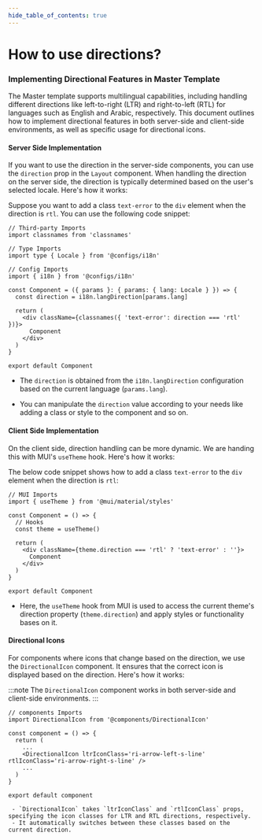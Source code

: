 ```yaml
---
hide_table_of_contents: true
---
```


# How to use directions?

### Implementing Directional Features in Master Template

The Master template supports multilingual capabilities, including handling different directions like left-to-right (LTR) and right-to-left (RTL) for languages such as English and Arabic, respectively. 
This document outlines how to implement directional features in both server-side and client-side environments, as well as specific usage for directional icons.

#### Server Side Implementation
If you want to use the direction in the server-side components, you can use the `direction` prop in the `Layout` component.
When handling the direction on the server side, the direction is typically determined based on the user's selected locale. Here's how it works:

Suppose you want to add a class `text-error` to the `div` element when the direction is `rtl`. You can use the following code snippet:

```tsx title='page.tsx'
// Third-party Imports
import classnames from 'classnames'

// Type Imports
import type { Locale } from '@configs/i18n'

// Config Imports
import { i18n } from '@configs/i18n'

const Component = ({ params }: { params: { lang: Locale } }) => {
  const direction = i18n.langDirection[params.lang]

  return (
    <div className={classnames({ 'text-error': direction === 'rtl' })}>
      Component
    </div>
  )
}

export default Component

```
  - The `direction` is obtained from the `i18n.langDirection` configuration based on the current language (`params.lang`).
  
  - You can manipulate the `direction` value according to your needs like adding a class or style to the component and so on.


#### Client Side Implementation
On the client side, direction handling can be more dynamic. We are handing this with MUI's `useTheme` hook. Here's how it works:

The below code snippet shows how to add a class `text-error` to the `div` element when the direction is `rtl`:

```tsx title='component.tsx'
// MUI Imports
import { useTheme } from '@mui/material/styles'

const Component = () => {
  // Hooks
  const theme = useTheme()

  return (
    <div className={theme.direction === 'rtl' ? 'text-error' : ''}>
      Component
    </div>
  )
}

export default Component
```
  - Here, the `useTheme` hook from MUI is used to access the current theme's direction property (`theme.direction`) and apply styles or functionality bases on it.

  #### Directional Icons
  For components where icons that change based on the direction, we use the `DirectionalIcon` component. It ensures that the correct icon is displayed based on the direction. Here's how it works:

  :::note
  The `DirectionalIcon` component works in both server-side and client-side environments.
  :::

  ```tsx title='component.tsx' 
  // components Imports
  import DirectionalIcon from '@components/DirectionalIcon'

  const component = () => {
    return (
      ...
      <DirectionalIcon ltrIconClass='ri-arrow-left-s-line' rtlIconClass='ri-arrow-right-s-line' />
      ...
    )
  }

  export default component
  ```
     - `DirectionalIcon` takes `ltrIconClass` and `rtlIconClass` props, specifying the icon classes for LTR and RTL directions, respectively.
     - It automatically switches between these classes based on the current direction.